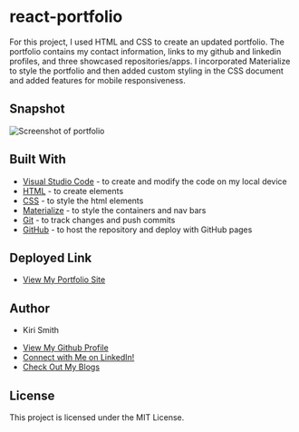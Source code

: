 # react-portfolio

For this project, I used HTML and CSS to create an updated portfolio. The portfolio contains my contact information, links to my github and linkedin profiles, and three showcased repositories/apps. I incorporated Materialize to style the portfolio and then added custom styling in the CSS document and added features for mobile responsiveness.

## Snapshot

<img src="assets/Snip.JPG" alt="Screenshot of portfolio">

## Built With

* [Visual Studio Code](https://code.visualstudio.com/) - to create and modify the code on my local device
* [HTML](https://developer.mozilla.org/en-US/docs/Web/HTML) - to create elements
* [CSS](https://developer.mozilla.org/en-US/docs/Web/CSS) - to style the html elements
* [Materialize](https://materializecss.com/) - to style the containers and nav bars
* [Git](https://git-scm.com/) - to track changes and push commits
* [GitHub](github.com) - to host the repository and deploy with GitHub pages

## Deployed Link

* [View My Portfolio Site](https://kiri-smith.github.io/updated-portfolio/)

## Author

* Kiri Smith 

- [View My Github Profile](https://github.com/kiri-smith)
- [Connect with Me on LinkedIn!](https://www.linkedin.com/in/kiri-lynne-smith/)
- [Check Out My Blogs](https://medium.com/@kirilynne)

## License

This project is licensed under the MIT License.